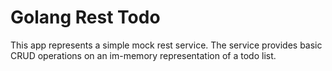 # Golang Rest Todo

This app represents a simple mock rest service. The service provides basic CRUD operations on an im-memory representation of a todo list.  